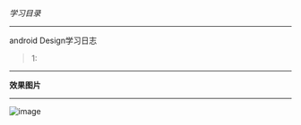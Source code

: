 *学习目录*
***
android Design学习日志
>1:
***
**效果图片**
***
![image](https://github.com/BraveAction/MaterialDesign_learning/raw/master/app/screenshot1.png)
